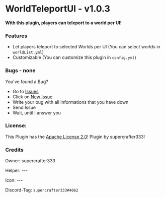 # WorldTeleportUI - v1.0.3

**With this plugin, players can teleport to a world per UI!**

### Features
- Let players teleport to selected Worlds per UI (You can select worlds in `worldList.yml`)
- Customizable (You can customize this plugin in `config.yml`)

### Bugs - none
You've found a Bug?
- Go to [Issues](https://github.com/supercrafter333/WorldTeleportUI/issues)
- Click on [New Issue](https://github.com/supercrafter333/WorldTeleportUI/issues/new/choose)
- Write your bug with all Informations that you have down
- Send Issue
- Wait, until I answer you

### License:
This Plugin has the [Apache License 2.0](/LICENSE)! Plugin by supercrafter333!

### Credits

Owner: supercrafter333

Helper: ---

Icon: ---

Discord-Tag: `supercrafter333#4062`
